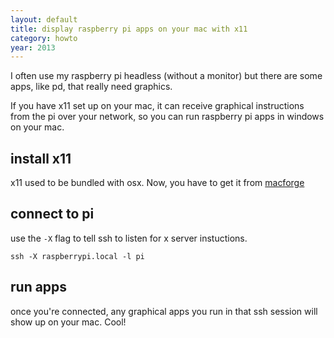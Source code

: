 ```yaml
---
layout: default
title: display raspberry pi apps on your mac with x11
category: howto
year: 2013
---
```

I often use my raspberry pi headless (without a monitor) but there are some apps, like pd, that really need graphics.

If you have x11 set up on your mac, it can receive graphical instructions from the pi over your network, so you can run raspberry pi apps in windows on your mac.

## install x11

x11 used to be bundled with osx. Now, you have to get it from [macforge](xquartz.macosforge.org)

## connect to pi

use the `-X` flag to tell ssh to listen for x server instuctions.

    ssh -X raspberrypi.local -l pi

## run apps

once you're connected, any graphical apps you run in that ssh session will show up on your mac. Cool!
